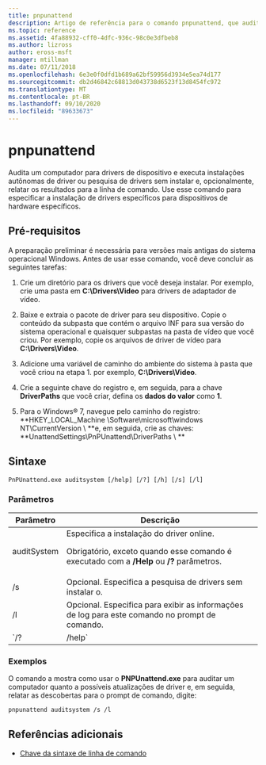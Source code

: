 ```yaml
---
title: pnpunattend
description: Artigo de referência para o comando pnpunattend, que audita os drivers de dispositivo em um computador, bem como executa instalações de driver silenciosas.
ms.topic: reference
ms.assetid: 4fa88932-cff0-4dfc-936c-98c0e3dfbeb8
ms.author: lizross
author: eross-msft
manager: mtillman
ms.date: 07/11/2018
ms.openlocfilehash: 6e3e0f0dfd1b689a62bf59956d3934e5ea74d177
ms.sourcegitcommit: db2d46842c68813d043738d6523f13d8454fc972
ms.translationtype: MT
ms.contentlocale: pt-BR
ms.lasthandoff: 09/10/2020
ms.locfileid: "89633673"
---
```

# <a name="pnpunattend"></a>pnpunattend

Audita um computador para drivers de dispositivo e executa instalações autônomas de driver ou pesquisa de drivers sem instalar e, opcionalmente, relatar os resultados para a linha de comando. Use esse comando para especificar a instalação de drivers específicos para dispositivos de hardware específicos.

## <a name="prerequisites"></a>Pré-requisitos

A preparação preliminar é necessária para versões mais antigas do sistema operacional Windows. Antes de usar esse comando, você deve concluir as seguintes tarefas:

1. Crie um diretório para os drivers que você deseja instalar. Por exemplo, crie uma pasta em **C:\Drivers\Video** para drivers de adaptador de vídeo.

2. Baixe e extraia o pacote de driver para seu dispositivo. Copie o conteúdo da subpasta que contém o arquivo INF para sua versão do sistema operacional e quaisquer subpastas na pasta de vídeo que você criou. Por exemplo, copie os arquivos de driver de vídeo para **C:\Drivers\Video**.

3. Adicione uma variável de caminho do ambiente do sistema à pasta que você criou na etapa 1. por exemplo, **C:\Drivers\Video**.

4. Crie a seguinte chave do registro e, em seguida, para a chave **DriverPaths** que você criar, defina os **dados do valor** como **1**.

5. Para o Windows® 7, navegue pelo caminho do registro: **HKEY_LOCAL_Machine \Software\microsoft\windows NT\CurrentVersion \\ **e, em seguida, crie as chaves: **UnattendSettings\PnPUnattend\DriverPaths \\ **

## <a name="syntax"></a>Sintaxe

```
PnPUnattend.exe auditsystem [/help] [/?] [/h] [/s] [/l]
```

### <a name="parameters"></a>Parâmetros

| Parâmetro | Descrição |
|--|--|
| auditSystem | Especifica a instalação do driver online.<p>Obrigatório, exceto quando esse comando é executado com a **/Help** ou **/?** parâmetros. |
| /s | Opcional. Especifica a pesquisa de drivers sem instalar o. |
| /l | Opcional. Especifica para exibir as informações de log para este comando no prompt de comando. |
| `/? | /help` | Opcional. Exibe a ajuda para este comando no prompt de comando. |

### <a name="examples"></a>Exemplos

O comando a mostra como usar o **PNPUnattend.exe** para auditar um computador quanto a possíveis atualizações de driver e, em seguida, relatar as descobertas para o prompt de comando, digite:

```
pnpunattend auditsystem /s /l
```

## <a name="additional-references"></a>Referências adicionais

- [Chave da sintaxe de linha de comando](command-line-syntax-key.md)
